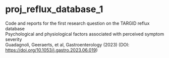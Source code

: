 # proj_reflux_database_1
Code and reports for the first research question on the TARGID reflux database  
Psychological and physiological factors associated with perceived symptom severity  
Guadagnoli, Geeraerts, et al, Gastroenterology (2023) (DOI: https://doi.org/10.1053/j.gastro.2023.06.019)
